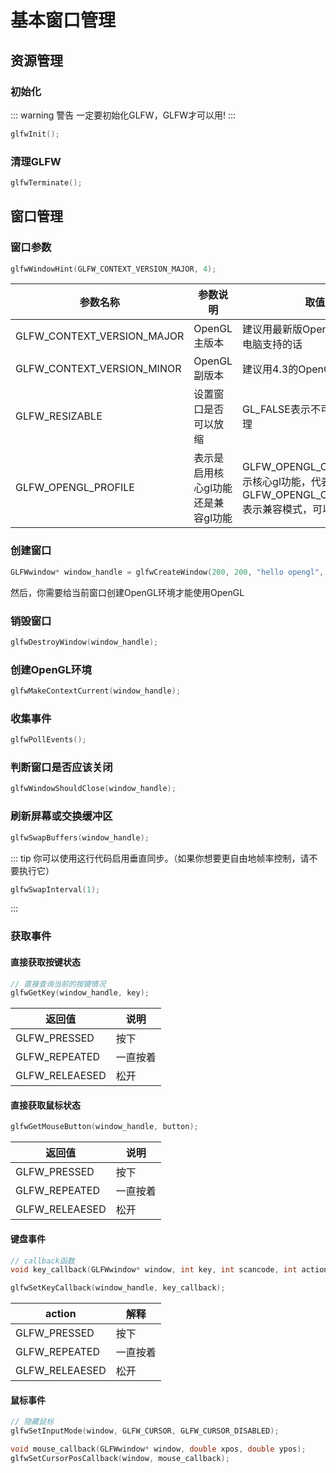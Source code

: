 # 基本窗口管理

## 资源管理

### 初始化

::: warning 警告
一定要初始化GLFW，GLFW才可以用!
:::

```cpp
glfwInit();
```

### 清理GLFW

```cpp
glfwTerminate();
```


## 窗口管理

### 窗口参数

```cpp
glfwWindowHint(GLFW_CONTEXT_VERSION_MAJOR, 4);
```

|参数名称|参数说明|取值说明|
|--------------------------|------------|----|
|GLFW_CONTEXT_VERSION_MAJOR|OpenGL主版本|建议用最新版OpenGL,4。如果你的电脑支持的话|
|GLFW_CONTEXT_VERSION_MINOR|OpenGL副版本|建议用4.3的OpenGL，3|
|GLFW_RESIZABLE|设置窗口是否可以放缩|GL_FALSE表示不可以放缩，反之同理|
|GLFW_OPENGL_PROFILE|表示是启用核心gl功能还是兼容gl功能|GLFW_OPENGL_CORE_PROFILE表示核心gl功能，代表现代OpenGL。GLFW_OPENGL_COMPAT_PROFILE表示兼容模式，可以用旧gl功能|

### 创建窗口

```cpp
GLFWwindow* window_handle = glfwCreateWindow(200, 200, "hello opengl", NULL, NULL);
```

然后，你需要给当前窗口创建OpenGL环境才能使用OpenGL

### 销毁窗口

```cpp
glfwDestroyWindow(window_handle);
```

### 创建OpenGL环境

```cpp
glfwMakeContextCurrent(window_handle);
```

### 收集事件

```cpp
glfwPollEvents();
```

### 判断窗口是否应该关闭

```cpp
glfwWindowShouldClose(window_handle);
```

### 刷新屏幕或交换缓冲区

```cpp
glfwSwapBuffers(window_handle);
```

::: tip
你可以使用这行代码启用垂直同步。（如果你想要更自由地帧率控制，请不要执行它）

```cpp
glfwSwapInterval(1);
```
:::

### 获取事件

#### 直接获取按键状态

```cpp
// 直接查询当前的按键情况
glfwGetKey(window_handle, key);
```

|返回值|说明|
|----|----|
|GLFW_PRESSED|按下|
|GLFW_REPEATED|一直按着|
|GLFW_RELEAESED|松开|

#### 直接获取鼠标状态

```cpp
glfwGetMouseButton(window_handle, button);
```

|返回值|说明|
|----|----|
|GLFW_PRESSED|按下|
|GLFW_REPEATED|一直按着|
|GLFW_RELEAESED|松开|

#### 键盘事件

```cpp
// callback函数
void key_callback(GLFWwindow* window, int key, int scancode, int action, int mode);

glfwSetKeyCallback(window_handle, key_callback);
```

|action|解释|
|--|--|
|GLFW_PRESSED|按下|
|GLFW_REPEATED|一直按着|
|GLFW_RELEAESED|松开|

#### 鼠标事件

```cpp
// 隐藏鼠标
glfwSetInputMode(window, GLFW_CURSOR, GLFW_CURSOR_DISABLED);

void mouse_callback(GLFWwindow* window, double xpos, double ypos);
glfwSetCursorPosCallback(window, mouse_callback);
```
